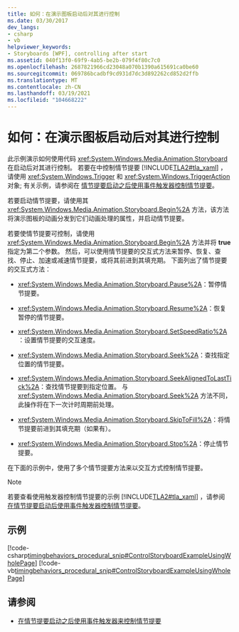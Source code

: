 ```yaml
---
title: 如何：在演示图板启动后对其进行控制
ms.date: 03/30/2017
dev_langs:
- csharp
- vb
helpviewer_keywords:
- Storyboards [WPF], controlling after start
ms.assetid: 040f13f0-69f9-4ab5-be2b-079f4f80c7c0
ms.openlocfilehash: 2687821966cd23048a070b1390a615691ca0be60
ms.sourcegitcommit: 069786bcadbf9cd931d7dc3d892262cd852d2ffb
ms.translationtype: MT
ms.contentlocale: zh-CN
ms.lasthandoff: 03/19/2021
ms.locfileid: "104668222"
---
```

# <a name="how-to-control-a-storyboard-after-it-starts"></a>如何：在演示图板启动后对其进行控制

此示例演示如何使用代码 <xref:System.Windows.Media.Animation.Storyboard> 在启动后对其进行控制。 若要在中控制情节提要 [!INCLUDE[TLA2#tla_xaml](../../../includes/tla2sharptla-xaml-md.md)] ，请使用 <xref:System.Windows.Trigger> 和 <xref:System.Windows.TriggerAction> 对象; 有关示例，请参阅在 [情节提要启动之后使用事件触发器控制情节提要](how-to-use-event-triggers-to-control-a-storyboard-after-it-starts.md)。

若要启动情节提要，请使用其 <xref:System.Windows.Media.Animation.Storyboard.Begin%2A> 方法，该方法将演示图板的动画分发到它们动画处理的属性，并启动情节提要。

若要使情节提要可控制，请使用 <xref:System.Windows.Media.Animation.Storyboard.Begin%2A> 方法并将 **true** 指定为第二个参数。 然后，可以使用情节提要的交互式方法来暂停、恢复、查找、停止、加速或减速情节提要，或将其前进到其填充期。 下面列出了情节提要的交互式方法：

- <xref:System.Windows.Media.Animation.Storyboard.Pause%2A>：暂停情节提要。

- <xref:System.Windows.Media.Animation.Storyboard.Resume%2A>：恢复暂停的情节提要。

- <xref:System.Windows.Media.Animation.Storyboard.SetSpeedRatio%2A>：设置情节提要的交互速度。

- <xref:System.Windows.Media.Animation.Storyboard.Seek%2A>：查找指定位置的情节提要。

- <xref:System.Windows.Media.Animation.Storyboard.SeekAlignedToLastTick%2A>：查找情节提要到指定位置。 与 <xref:System.Windows.Media.Animation.Storyboard.Seek%2A> 方法不同，此操作将在下一次计时周期前处理。

- <xref:System.Windows.Media.Animation.Storyboard.SkipToFill%2A>：将情节提要前进到其填充期（如果有）。

- <xref:System.Windows.Media.Animation.Storyboard.Stop%2A>：停止情节提要。

在下面的示例中，使用了多个情节提要方法来以交互方式控制情节提要。

> [!NOTE]
> 若要查看使用触发器控制情节提要的示例 [!INCLUDE[TLA2#tla_xaml](../../../includes/tla2sharptla-xaml-md.md)] ，请参阅 [在情节提要启动后使用事件触发器控制情节提要](how-to-use-event-triggers-to-control-a-storyboard-after-it-starts.md)。

## <a name="example"></a>示例

[!code-csharp[timingbehaviors_procedural_snip#ControlStoryboardExampleUsingWholePage](~/samples/snippets/csharp/VS_Snippets_Wpf/timingbehaviors_procedural_snip/CSharp/ControlStoryboardExample.cs#controlstoryboardexampleusingwholepage)]
[!code-vb[timingbehaviors_procedural_snip#ControlStoryboardExampleUsingWholePage](~/samples/snippets/visualbasic/VS_Snippets_Wpf/timingbehaviors_procedural_snip/visualbasic/controlstoryboardexample.vb#controlstoryboardexampleusingwholepage)]

## <a name="see-also"></a>请参阅

- [在情节提要启动之后使用事件触发器来控制情节提要](how-to-use-event-triggers-to-control-a-storyboard-after-it-starts.md)
